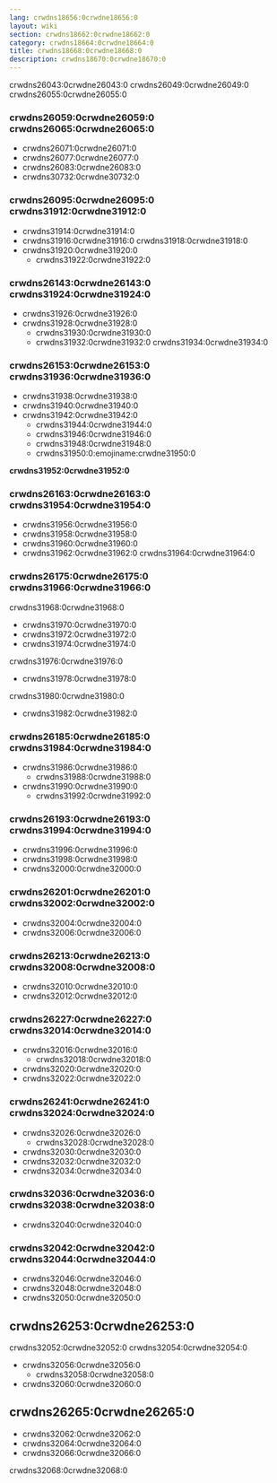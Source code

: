 ```yaml
---
lang: crwdns18656:0crwdne18656:0
layout: wiki
section: crwdns18662:0crwdne18662:0
category: crwdns18664:0crwdne18664:0
title: crwdns18668:0crwdne18668:0
description: crwdns18670:0crwdne18670:0
---
```


crwdns26043:0crwdne26043:0 crwdns26049:0crwdne26049:0 crwdns26055:0crwdne26055:0

### crwdns26059:0crwdne26059:0 crwdns26065:0crwdne26065:0

- crwdns26071:0crwdne26071:0
- crwdns26077:0crwdne26077:0
- crwdns26083:0crwdne26083:0
- crwdns30732:0crwdne30732:0

### crwdns26095:0crwdne26095:0 crwdns31912:0crwdne31912:0

- crwdns31914:0crwdne31914:0
- crwdns31916:0crwdne31916:0 crwdns31918:0crwdne31918:0
- crwdns31920:0crwdne31920:0
   - crwdns31922:0crwdne31922:0

### crwdns26143:0crwdne26143:0 crwdns31924:0crwdne31924:0

- crwdns31926:0crwdne31926:0
- crwdns31928:0crwdne31928:0
   - crwdns31930:0crwdne31930:0
   - crwdns31932:0crwdne31932:0 crwdns31934:0crwdne31934:0

### crwdns26153:0crwdne26153:0 crwdns31936:0crwdne31936:0

- crwdns31938:0crwdne31938:0
- crwdns31940:0crwdne31940:0
- crwdns31942:0crwdne31942:0
   - crwdns31944:0crwdne31944:0
   - crwdns31946:0crwdne31946:0
   - crwdns31948:0crwdne31948:0
   - crwdns31950:0:emojiname:crwdne31950:0

**crwdns31952:0crwdne31952:0**

### crwdns26163:0crwdne26163:0 crwdns31954:0crwdne31954:0

- crwdns31956:0crwdne31956:0
- crwdns31958:0crwdne31958:0
- crwdns31960:0crwdne31960:0
- crwdns31962:0crwdne31962:0 crwdns31964:0crwdne31964:0

### crwdns26175:0crwdne26175:0 crwdns31966:0crwdne31966:0

crwdns31968:0crwdne31968:0
- crwdns31970:0crwdne31970:0
- crwdns31972:0crwdne31972:0
- crwdns31974:0crwdne31974:0

crwdns31976:0crwdne31976:0
- crwdns31978:0crwdne31978:0

crwdns31980:0crwdne31980:0
- crwdns31982:0crwdne31982:0

### crwdns26185:0crwdne26185:0 crwdns31984:0crwdne31984:0

- crwdns31986:0crwdne31986:0
   - crwdns31988:0crwdne31988:0
- crwdns31990:0crwdne31990:0
   - crwdns31992:0crwdne31992:0

### crwdns26193:0crwdne26193:0 crwdns31994:0crwdne31994:0

- crwdns31996:0crwdne31996:0
- crwdns31998:0crwdne31998:0
- crwdns32000:0crwdne32000:0

### crwdns26201:0crwdne26201:0 crwdns32002:0crwdne32002:0

- crwdns32004:0crwdne32004:0
- crwdns32006:0crwdne32006:0

### crwdns26213:0crwdne26213:0 crwdns32008:0crwdne32008:0

- crwdns32010:0crwdne32010:0
- crwdns32012:0crwdne32012:0

### crwdns26227:0crwdne26227:0 crwdns32014:0crwdne32014:0

- crwdns32016:0crwdne32016:0
   - crwdns32018:0crwdne32018:0
- crwdns32020:0crwdne32020:0
- crwdns32022:0crwdne32022:0

### crwdns26241:0crwdne26241:0 crwdns32024:0crwdne32024:0

- crwdns32026:0crwdne32026:0
   - crwdns32028:0crwdne32028:0
- crwdns32030:0crwdne32030:0
- crwdns32032:0crwdne32032:0
- crwdns32034:0crwdne32034:0

### crwdns32036:0crwdne32036:0 crwdns32038:0crwdne32038:0

- crwdns32040:0crwdne32040:0

### crwdns32042:0crwdne32042:0 crwdns32044:0crwdne32044:0

- crwdns32046:0crwdne32046:0
- crwdns32048:0crwdne32048:0
- crwdns32050:0crwdne32050:0

## crwdns26253:0crwdne26253:0

crwdns32052:0crwdne32052:0 crwdns32054:0crwdne32054:0
- crwdns32056:0crwdne32056:0
   - crwdns32058:0crwdne32058:0
- crwdns32060:0crwdne32060:0

## crwdns26265:0crwdne26265:0

- crwdns32062:0crwdne32062:0
- crwdns32064:0crwdne32064:0
- crwdns32066:0crwdne32066:0


crwdns32068:0crwdne32068:0
